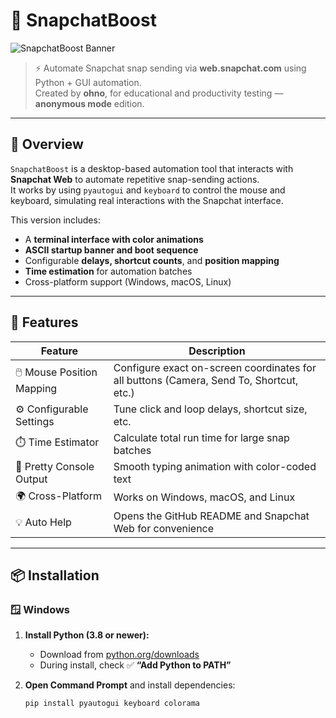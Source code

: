 # 👻 SnapchatBoost

![SnapchatBoost Banner](https://raw.githubusercontent.com/OhnoMain/SnapchatBoost/main/assets/banner.png)

> ⚡ Automate Snapchat snap sending via **web.snapchat.com** using Python + GUI automation.  
> Created by **ohno**, for educational and productivity testing — **anonymous mode** edition.

---

## 🧠 Overview

`SnapchatBoost` is a desktop-based automation tool that interacts with **Snapchat Web** to automate repetitive snap-sending actions.  
It works by using `pyautogui` and `keyboard` to control the mouse and keyboard, simulating real interactions with the Snapchat interface.

This version includes:
- A **terminal interface with color animations**
- **ASCII startup banner and boot sequence**
- Configurable **delays, shortcut counts**, and **position mapping**
- **Time estimation** for automation batches
- Cross-platform support (Windows, macOS, Linux)

---

## 🚀 Features

| Feature | Description |
|----------|--------------|
| 🖱️ Mouse Position Mapping | Configure exact on-screen coordinates for all buttons (Camera, Send To, Shortcut, etc.) |
| ⚙️ Configurable Settings | Tune click and loop delays, shortcut size, etc. |
| ⏱️ Time Estimator | Calculate total run time for large snap batches |
| 💬 Pretty Console Output | Smooth typing animation with color-coded text |
| 🌍 Cross-Platform | Works on Windows, macOS, and Linux |
| 💡 Auto Help | Opens the GitHub README and Snapchat Web for convenience |

---

## 📦 Installation

### 🪟 Windows

1. **Install Python (3.8 or newer):**
   - Download from [python.org/downloads](https://www.python.org/downloads/)
   - During install, check ✅ **“Add Python to PATH”**

2. **Open Command Prompt** and install dependencies:
   ```bash
   pip install pyautogui keyboard colorama
